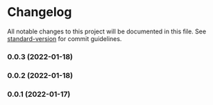 # Changelog

All notable changes to this project will be documented in this file. See [standard-version](https://github.com/conventional-changelog/standard-version) for commit guidelines.

### 0.0.3 (2022-01-18)

### 0.0.2 (2022-01-18)

### 0.0.1 (2022-01-17)
